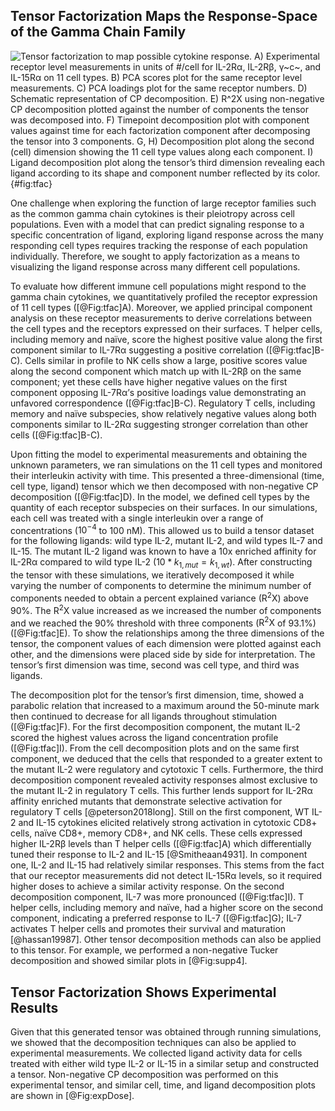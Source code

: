## Tensor Factorization Maps the Response-Space of the Gamma Chain Family

![**Tensor factorization to map possible cytokine response.** A) Experimental receptor level measurements in units of #/cell for IL-2Rα, IL-2Rβ, γ~c~, and IL-15Rα on 11 cell types. B) PCA scores plot for the same receptor level measurements. C) PCA loadings plot for the same receptor numbers. D) Schematic representation of CP decomposition. E) $R^2X$ using non-negative CP decomposition plotted against the number of components the tensor was decomposed into. F) Timepoint decomposition plot with component values against time for each factorization component after decomposing the tensor into 3 components. G, H) Decomposition plot along the second (cell) dimension showing the 11 cell type values along each component. I) Ligand decomposition plot along the tensor’s third dimension revealing each ligand according to its shape and component number reflected by its color.](./Figures/figure3.svg){#fig:tfac}

One challenge when exploring the function of large receptor families such as the common gamma chain cytokines is their pleiotropy across cell populations. Even with a model that can predict signaling response to a specific concentration of ligand, exploring ligand response across the many responding cell types requires tracking the response of each population individually. Therefore, we sought to apply factorization as a means to visualizing the ligand response across many different cell populations.

To evaluate how different immune cell populations might respond to the gamma chain cytokines, we quantitatively profiled the receptor expression of 11 cell types ([@Fig:tfac]A). Moreover, we applied principal component analysis on these receptor measurements to derive correlations between the cell types and the receptors expressed on their surfaces. T helper cells, including memory and naïve, score the highest positive value along the first component similar to IL-7Rα suggesting a positive correlation ([@Fig:tfac]B-C). Cells similar in profile to NK cells show a large, positive scores value along the second component which match up with IL-2Rβ on the same component; yet these cells have higher negative values on the first component opposing IL-7Rα’s positive loadings value demonstrating an unfavored correspondence ([@Fig:tfac]B-C). Regulatory T cells, including memory and naïve subspecies, show relatively negative values along both components similar to IL-2Rα suggesting stronger correlation than other cells ([@Fig:tfac]B-C).

Upon fitting the model to experimental measurements and obtaining the unknown parameters, we ran simulations on the 11 cell types and monitored their interleukin activity with time. This presented a three-dimensional (time, cell type, ligand) tensor which we then decomposed with non-negative CP decomposition ([@Fig:tfac]D). In the model, we defined cell types by the quantity of each receptor subspecies on their surfaces. In our simulations, each cell was treated with a single interleukin over a range of concentrations ($10^{-4}$ to $100$ nM). This allowed us to build a tensor dataset for the following ligands: wild type IL-2, mutant IL-2, and wild types IL-7 and IL-15. The mutant IL-2 ligand was known to have a 10x enriched affinity for IL-2Rα compared to wild type IL-2 ($10 * k_{1,mut} = k_{1,wt}$). After constructing the tensor with these simulations, we iteratively decomposed it while varying the number of components to determine the minimum number of components needed to obtain a percent explained variance ($\mathrm{R^{2}X}$) above 90%. The $\mathrm{R^{2}X}$ value increased as we increased the number of components and we reached the 90% threshold with three components ($\mathrm{R^{2}X}$ of 93.1%) ([@Fig:tfac]E). To show the relationships among the three dimensions of the tensor, the component values of each dimension were plotted against each other, and the dimensions were placed side by side for interpretation. The tensor’s first dimension was time, second was cell type, and third was ligands.

The decomposition plot for the tensor’s first dimension, time, showed a parabolic relation that increased to a maximum around the 50-minute mark then continued to decrease for all ligands throughout stimulation ([@Fig:tfac]F). For the first decomposition component, the mutant IL-2 scored the highest values across the ligand concentration profile ([@Fig:tfac]I). From the cell decomposition plots and on the same first component, we deduced that the cells that responded to a greater extent to the mutant IL-2 were regulatory and cytotoxic T cells. Furthermore, the third decomposition component revealed activity responses almost exclusive to the mutant IL-2 in regulatory T cells. This further lends support for IL-2Rα affinity enriched mutants that demonstrate selective activation for regulatory T cells [@peterson2018long]. Still on the first component, WT IL-2 and IL-15 cytokines elicited relatively strong activation in cytotoxic CD8+ cells, naïve CD8+, memory CD8+, and NK cells. These cells expressed higher IL-2Rβ levels than T helper cells ([@Fig:tfac]A) which differentially tuned their response to IL-2 and IL-15 [@Smitheaan4931]. In component one, IL-2 and IL-15 had relatively similar responses. This stems from the fact that our receptor measurements did not detect IL-15Rα levels, so it required higher doses to achieve a similar activity response. On the second decomposition component, IL-7 was more pronounced ([@Fig:tfac]I). T helper cells, including memory and naïve, had a higher score on the second component, indicating a preferred response to IL-7 ([@Fig:tfac]G); IL-7 activates T helper cells and promotes their survival and maturation [@hassan19987]. Other tensor decomposition methods can also be applied to this tensor. For example, we performed a non-negative Tucker decomposition and showed similar plots in [@Fig:supp4].

## Tensor Factorization Shows Experimental Results

Given that this generated tensor was obtained through running simulations, we showed that the decomposition techniques can also be applied to experimental measurements. We collected ligand activity data for cells treated with either wild type IL-2 or IL-15 in a similar setup and constructed a tensor. Non-negative CP decomposition was performed on this experimental tensor, and similar cell, time, and ligand decomposition plots are shown in [@Fig:expDose].
